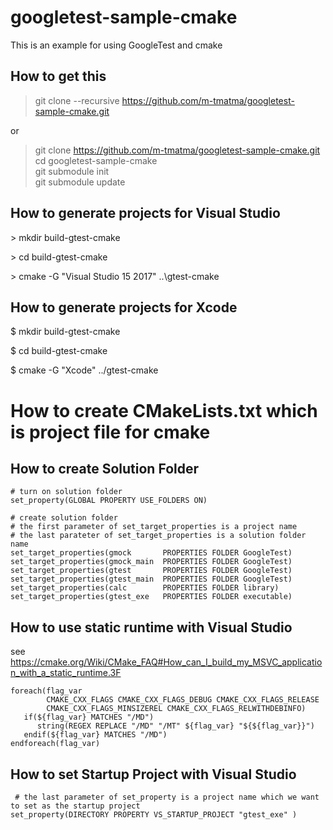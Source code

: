 # googletest-sample-cmake

This is an example for using GoogleTest and cmake

## How to get this ##

> git clone --recursive https://github.com/m-tmatma/googletest-sample-cmake.git

or

> git clone https://github.com/m-tmatma/googletest-sample-cmake.git  
> cd googletest-sample-cmake  
> git submodule init  
> git submodule update  

## How to generate projects for Visual Studio

\> mkdir build-gtest-cmake

\> cd    build-gtest-cmake

\> cmake -G "Visual Studio 15 2017" ..\gtest-cmake

## How to generate projects for Xcode

$ mkdir build-gtest-cmake

$ cd    build-gtest-cmake

$ cmake -G "Xcode" ../gtest-cmake

# How to create CMakeLists.txt which is project file for cmake

## How to create Solution Folder

<pre><code># turn on solution folder
set_property(GLOBAL PROPERTY USE_FOLDERS ON)

# create solution folder
# the first parameter of set_target_properties is a project name
# the last parateter of set_target_properties is a solution folder name
set_target_properties(gmock       PROPERTIES FOLDER GoogleTest)
set_target_properties(gmock_main  PROPERTIES FOLDER GoogleTest)
set_target_properties(gtest       PROPERTIES FOLDER GoogleTest)
set_target_properties(gtest_main  PROPERTIES FOLDER GoogleTest)
set_target_properties(calc        PROPERTIES FOLDER library)
set_target_properties(gtest_exe   PROPERTIES FOLDER executable)
</code></pre>

## How to use static runtime with Visual Studio

see https://cmake.org/Wiki/CMake_FAQ#How_can_I_build_my_MSVC_application_with_a_static_runtime.3F

<pre><code>foreach(flag_var
        CMAKE_CXX_FLAGS CMAKE_CXX_FLAGS_DEBUG CMAKE_CXX_FLAGS_RELEASE
        CMAKE_CXX_FLAGS_MINSIZEREL CMAKE_CXX_FLAGS_RELWITHDEBINFO)
   if(${flag_var} MATCHES "/MD")
      string(REGEX REPLACE "/MD" "/MT" ${flag_var} "${${flag_var}}")
   endif(${flag_var} MATCHES "/MD")
endforeach(flag_var)
</code></pre>

## How to set Startup Project with Visual Studio

<pre><code> # the last parameter of set_property is a project name which we want to set as the startup project
set_property(DIRECTORY PROPERTY VS_STARTUP_PROJECT "gtest_exe" )</code></pre>


